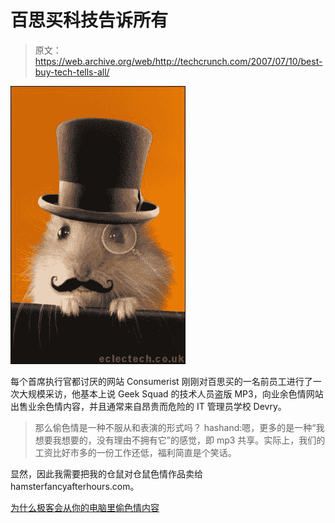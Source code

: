 # 百思买科技告诉所有

> 原文：<https://web.archive.org/web/http://techcrunch.com/2007/07/10/best-buy-tech-tells-all/>

![posh-hamster.jpg](img/cc6bc955b7e53a3a9d8222dcae46200f.png)

每个首席执行官都讨厌的网站 Consumerist 刚刚对百思买的一名前员工进行了一次大规模采访，他基本上说 Geek Squad 的技术人员盗版 MP3，向业余色情网站出售业余色情内容，并且通常来自昂贵而危险的 IT 管理员学校 Devry。

> 那么偷色情是一种不服从和表演的形式吗？
> hashand:嗯，更多的是一种“我想要我想要的，没有理由不拥有它”的感觉，即 mp3 共享。实际上，我们的工资比好市多的一份工作还低，福利简直是个笑话。

显然，因此我需要把我的仓鼠对仓鼠色情作品卖给 hamsterfancyafterhours.com。

[为什么极客会从你的电脑里偷色情内容](https://web.archive.org/web/20141016165756/http://consumerist.com/consumer/interviews/why-computer-repair-techs-steal-porn-from-your-computer-276527.php)